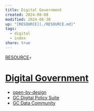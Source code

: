 ```yaml
---
title: Digital Government
created: 2024-08-08
modified: 2024-08-30
up: "[RESOURCE](./RESOURCE.md)"
tags:
  - digital
  - index
share: true
---
```

[RESOURCE](./RESOURCE.md)⤴️
# [Digital Government](Digital%20Government.md)
- [open-by-design](./open-by-design.md)
- [GC Digital Policy Suite](./GC%20Digital%20Policy%20Suite.md)
- [GC Data Community](./GC%20Data%20Community.md)
